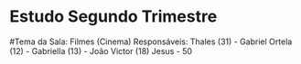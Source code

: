 # Estudo Segundo Trimestre
#Tema da Sala: Filmes (Cinema)
Responsáveis: Thales (31) - Gabriel Ortela (12) - Gabriella (13) - João Victor (18)
Jesus - 50
